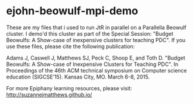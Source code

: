 # ejohn-beowulf-mpi-demo
These are my files that i used to run JtR in parallel on a Parallella Beowulf 
cluster. I demo'd this cluster as part of the Special Session:
"Budget Beowulfs: A Show-case of inexpensive clusters for teaching PDC". If 
you use these files, please cite the following publication:

Adams J, Caswell J, Matthews SJ, Peck C, Shoop E, and Toth D. "Budget Beowulfs: 
A Show-case of Inexpensive Clusters for Teaching PDC". In Proceedings of the 
46th ACM technical symposium on Computer science education (SIGCSE’15). Kansas 
City, MO. March 6-8, 2015.

For more Epiphany learning resources, please visit: 
<a href="http://suzannejmatthews.github.io/">http://suzannejmatthews.github.io/</a>

